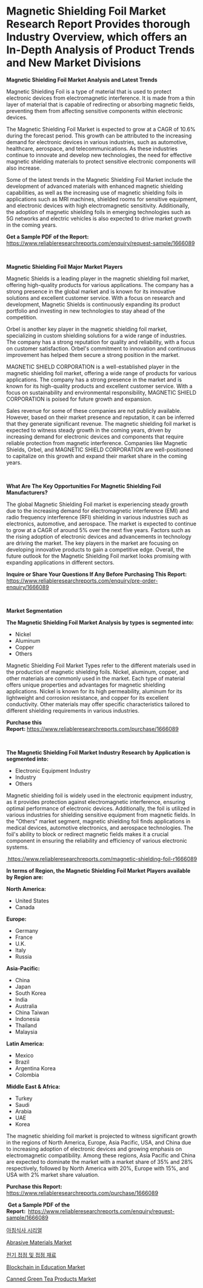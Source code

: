 <p><h1>Magnetic Shielding Foil Market Research Report Provides thorough Industry Overview, which offers an In-Depth Analysis of Product Trends and New Market Divisions</h1></p><p><strong>Magnetic Shielding Foil Market Analysis and Latest Trends</strong></p>
<p><p>Magnetic Shielding Foil is a type of material that is used to protect electronic devices from electromagnetic interference. It is made from a thin layer of material that is capable of redirecting or absorbing magnetic fields, preventing them from affecting sensitive components within electronic devices.</p><p>The Magnetic Shielding Foil Market is expected to grow at a CAGR of 10.6% during the forecast period. This growth can be attributed to the increasing demand for electronic devices in various industries, such as automotive, healthcare, aerospace, and telecommunications. As these industries continue to innovate and develop new technologies, the need for effective magnetic shielding materials to protect sensitive electronic components will also increase.</p><p>Some of the latest trends in the Magnetic Shielding Foil Market include the development of advanced materials with enhanced magnetic shielding capabilities, as well as the increasing use of magnetic shielding foils in applications such as MRI machines, shielded rooms for sensitive equipment, and electronic devices with high electromagnetic sensitivity. Additionally, the adoption of magnetic shielding foils in emerging technologies such as 5G networks and electric vehicles is also expected to drive market growth in the coming years.</p></p>
<p><strong>Get a Sample PDF of the Report:&nbsp;</strong> <a href="https://www.reliableresearchreports.com/enquiry/request-sample/1666089">https://www.reliableresearchreports.com/enquiry/request-sample/1666089</a></p>
<p>&nbsp;</p>
<p><strong>Magnetic Shielding Foil Major Market Players</strong></p>
<p><p>Magnetic Shields is a leading player in the magnetic shielding foil market, offering high-quality products for various applications. The company has a strong presence in the global market and is known for its innovative solutions and excellent customer service. With a focus on research and development, Magnetic Shields is continuously expanding its product portfolio and investing in new technologies to stay ahead of the competition.</p><p>Orbel is another key player in the magnetic shielding foil market, specializing in custom shielding solutions for a wide range of industries. The company has a strong reputation for quality and reliability, with a focus on customer satisfaction. Orbel's commitment to innovation and continuous improvement has helped them secure a strong position in the market.</p><p>MAGNETIC SHIELD CORPORATION is a well-established player in the magnetic shielding foil market, offering a wide range of products for various applications. The company has a strong presence in the market and is known for its high-quality products and excellent customer service. With a focus on sustainability and environmental responsibility, MAGNETIC SHIELD CORPORATION is poised for future growth and expansion.</p><p>Sales revenue for some of these companies are not publicly available. However, based on their market presence and reputation, it can be inferred that they generate significant revenue. The magnetic shielding foil market is expected to witness steady growth in the coming years, driven by increasing demand for electronic devices and components that require reliable protection from magnetic interference. Companies like Magnetic Shields, Orbel, and MAGNETIC SHIELD CORPORATION are well-positioned to capitalize on this growth and expand their market share in the coming years.</p></p>
<p>&nbsp;</p>
<p><strong>What Are The Key Opportunities For Magnetic Shielding Foil Manufacturers?</strong></p>
<p><p>The global Magnetic Shielding Foil market is experiencing steady growth due to the increasing demand for electromagnetic interference (EMI) and radio frequency interference (RFI) shielding in various industries such as electronics, automotive, and aerospace. The market is expected to continue to grow at a CAGR of around 5% over the next five years. Factors such as the rising adoption of electronic devices and advancements in technology are driving the market. The key players in the market are focusing on developing innovative products to gain a competitive edge. Overall, the future outlook for the Magnetic Shielding Foil market looks promising with expanding applications in different sectors.</p></p>
<p><strong>Inquire or Share Your Questions If Any Before Purchasing This Report:</strong> <a href="https://www.reliableresearchreports.com/enquiry/pre-order-enquiry/1666089">https://www.reliableresearchreports.com/enquiry/pre-order-enquiry/1666089</a></p>
<p>&nbsp;</p>
<p><strong>Market Segmentation</strong></p>
<p><strong>The Magnetic Shielding Foil Market Analysis by types is segmented into:</strong></p>
<p><ul><li>Nickel</li><li>Aluminum</li><li>Copper</li><li>Others</li></ul></p>
<p><p>Magnetic Shielding Foil Market Types refer to the different materials used in the production of magnetic shielding foils. Nickel, aluminum, copper, and other materials are commonly used in the market. Each type of material offers unique properties and advantages for magnetic shielding applications. Nickel is known for its high permeability, aluminum for its lightweight and corrosion resistance, and copper for its excellent conductivity. Other materials may offer specific characteristics tailored to different shielding requirements in various industries.</p></p>
<p><strong>Purchase this Report:&nbsp;</strong><a href="https://www.reliableresearchreports.com/purchase/1666089">https://www.reliableresearchreports.com/purchase/1666089</a></p>
<p>&nbsp;</p>
<p><strong>The Magnetic Shielding Foil Market Industry Research by Application is segmented into:</strong></p>
<p><ul><li>Electronic Equipment Industry</li><li>Industry</li><li>Others</li></ul></p>
<p><p>Magnetic shielding foil is widely used in the electronic equipment industry, as it provides protection against electromagnetic interference, ensuring optimal performance of electronic devices. Additionally, the foil is utilized in various industries for shielding sensitive equipment from magnetic fields. In the "Others" market segment, magnetic shielding foil finds applications in medical devices, automotive electronics, and aerospace technologies. The foil's ability to block or redirect magnetic fields makes it a crucial component in ensuring the reliability and efficiency of various electronic systems.</p></p>
<p><a href="https://www.reliableresearchreports.com/magnetic-shielding-foil-r1666089">&nbsp;https://www.reliableresearchreports.com/magnetic-shielding-foil-r1666089</a></p>
<p><strong>In terms of Region, the Magnetic Shielding Foil Market Players available by Region are:</strong></p>
<p>
    <p> <strong> North America: </strong>
        <ul>
            <li>United States</li>
            <li>Canada</li>
        </ul>
        </p> 
    <p> <strong> Europe: </strong>
        <ul>
            <li>Germany</li>
            <li>France</li>
            <li>U.K.</li>
            <li>Italy</li>
            <li>Russia</li>
        </ul>
        </p> 
    <p> <strong> Asia-Pacific: </strong>
        <ul>
            <li>China</li>
            <li>Japan</li>
            <li>South Korea</li>
            <li>India</li>
            <li>Australia</li>
            <li>China Taiwan</li>
            <li>Indonesia</li>
            <li>Thailand</li>
            <li>Malaysia</li>
        </ul>
        </p> 
    <p> <strong> Latin America: </strong>
        <ul>
            <li>Mexico</li>
            <li>Brazil</li>
            <li>Argentina Korea</li>
            <li>Colombia</li>
        </ul>
        </p> 
    <p> <strong> Middle East & Africa: </strong>
        <ul>
            <li>Turkey</li>
            <li>Saudi</li>
            <li>Arabia</li>
            <li>UAE</li>
            <li>Korea</li>
        </ul>
    </p>
    </p>
<p><p>The magnetic shielding foil market is projected to witness significant growth in the regions of North America, Europe, Asia Pacific, USA, and China due to increasing adoption of electronic devices and growing emphasis on electromagnetic compatibility. Among these regions, Asia Pacific and China are expected to dominate the market with a market share of 35% and 28% respectively, followed by North America with 20%, Europe with 15%, and USA with 2% market share valuation.</p></p>
<p><strong>Purchase this Report: </strong><a href="https://www.reliableresearchreports.com/purchase/1666089">https://www.reliableresearchreports.com/purchase/1666089</a></p>
<p>&nbsp;<strong>Get a Sample PDF of the Report:&nbsp;&nbsp;</strong><a href="https://www.reliableresearchreports.com/enquiry/request-sample/1666089">https://www.reliableresearchreports.com/enquiry/request-sample/1666089</a></p>
<p><strong></strong></p>
<p><p><a href="https://medium.com/@percyhagernes9778/%EA%B8%80%EB%A1%9C%EB%B2%8C-%EC%95%84%EC%B9%A8-%EC%8B%9D%ED%92%88-%EC%8B%9C%EC%9E%A5-%EC%8B%9C%EC%9E%A5-%EC%A0%90%EC%9C%A0%EC%9C%A8-%EC%8B%9C%EC%9E%A5-%EB%8F%99%ED%96%A5-%EB%B0%8F-%EB%AF%B8%EB%9E%98-%EC%84%B1%EC%9E%A5-%ED%83%90%EC%83%89-3596d96dc77a">아침식사 시리얼</a></p><p><a href="https://github.com/msLonKoss78/Market-Research-Report-List-1/blob/main/abrasive-materials-market.md">Abrasive Materials Market</a></p><p><a href="https://medium.com/@ucghafeg91/2024%EB%85%84%EB%B6%80%ED%84%B0-2031%EB%85%84%EA%B9%8C%EC%A7%80%EC%9D%98-%EC%A0%84%EC%84%B8%EA%B3%84-%EC%A0%84%EA%B8%B0-%EC%A0%91%EC%86%8D-%EB%B0%8F-%EC%A0%91%EC%B4%89-%EC%86%8C%EC%9E%AC-%EC%8B%9C%EC%9E%A5%EC%9D%98-%EB%96%A0%EC%98%A4%EB%A5%B4%EB%8A%94-%ED%8A%B8%EB%A0%8C%EB%93%9C-%EA%B8%80%EB%A1%9C%EB%B2%8C-%EC%A0%84%EB%A7%9D%EA%B3%BC-%EB%AF%B8%EB%9E%98-%EC%A0%84%EB%A7%9D-fa8921fb04b0">전기 접점 및 접점 재료</a></p><p><a href="https://www.linkedin.com/pulse/global-blockchain-education-market-trends-insights-growth-r191e?trackingId=6dQUDvp8S2CaEu8FIeNt8g%3D%3D">Blockchain in Education Market</a></p><p><a href="https://medium.com/@brendamoreno1988/insights-into-the-canned-green-tea-products-market-size-which-is-expanding-with-a-14-9-d0fa6ef6ee8c">Canned Green Tea Products Market</a></p></p>